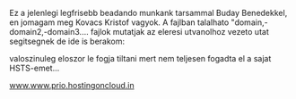 Ez a jelenlegi legfrisebb beadando munkank tarsammal Buday Benedekkel, en jomagam meg Kovacs Kristof vagyok.
A fajlban talalhato "domain,-domain2,-domain3.... fajlok mutatjak az eleresi utvanolhoz vezeto utat segitsegnek de ide is berakom:

valoszinuleg eloszor le fogja tiltani mert nem teljesen fogadta el a sajat HSTS-emet...

www.www.prio.hostingoncloud.in

